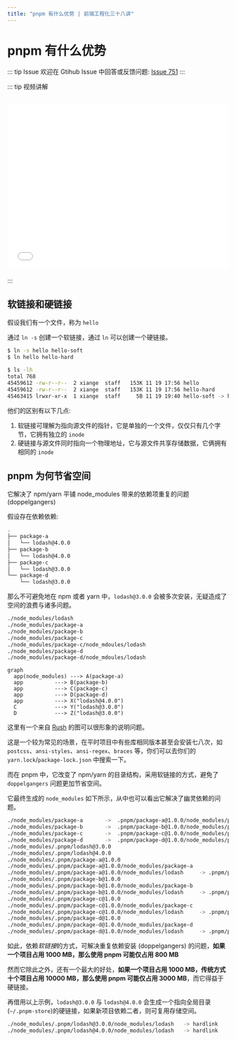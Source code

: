 ```yaml
---
title: "pnpm 有什么优势 | 前端工程化三十八讲"
---
```


# pnpm 有什么优势

::: tip Issue
欢迎在 Gtihub Issue 中回答或反馈问题: [Issue 751](https://github.com/shfshanyue/Daily-Question/issues/751)
:::

::: tip 视频讲解

<iframe src="//player.bilibili.com/player.html?bvid=BV1Sb4y1t7Qr" scrolling="no" border="0" frameborder="no" framespacing="0" allowfullscreen="allowfullscreen" style="width: 100%;aspect-ratio: 4 / 3;margin: 1rem 0;"></iframe>
:::

## 软链接和硬链接

假设我们有一个文件，称为 `hello`

通过 `ln -s` 创建一个软链接，通过 `ln` 可以创建一个硬链接。

```bash
$ ln -s hello hello-soft
$ ln hello hello-hard

$ ls -lh
total 768
45459612 -rw-r--r--  2 xiange  staff   153K 11 19 17:56 hello
45459612 -rw-r--r--  2 xiange  staff   153K 11 19 17:56 hello-hard
45463415 lrwxr-xr-x  1 xiange  staff     5B 11 19 19:40 hello-soft -> hello
```

他们的区别有以下几点:

1. 软链接可理解为指向源文件的指针，它是单独的一个文件，仅仅只有几个字节，它拥有独立的 `inode`
1. 硬链接与源文件同时指向一个物理地址，它与源文件共享存储数据，它俩拥有相同的 `inode`

## pnpm 为何节省空间

它解决了 npm/yarn 平铺 node_modules 带来的依赖项重复的问题 (doppelgangers)

假设存在依赖依赖:

```bash
.
├── package-a
│   └── lodash@4.0.0
├── package-b
│   └── lodash@4.0.0
├── package-c
│   └── lodash@3.0.0
└── package-d
    └── lodash@3.0.0
```

那么不可避免地在 npm 或者 yarn 中，`lodash@3.0.0` 会被多次安装，无疑造成了空间的浪费与诸多问题。

```bash
./node_modules/lodash
./node_modules/package-a
./node_modules/package-b
./node_modules/package-c
./node_modules/package-c/node_mdoules/lodash
./node_modules/package-d
./node_modules/package-d/node_mdoules/lodash
```

```mermaid
graph
  app(node_modules) ---> A(package-a)
  app          ---> B(package-b)
  app          ---> C(package-c)
  app          ---> D(package-d)
  app          ---> X("lodash@4.0.0")
  C            ---> Y("lodash@3.0.0")
  D            ---> Z("lodash@3.0.0")
```

这里有一个来自 [Rush](https://rushjs.io/images/home/card-doppel.svg) 的图可以很形象的说明问题。

这是一个较为常见的场景，在平时项目中有些库相同版本甚至会安装七八次，如 `postcss`、`ansi-styles`、`ansi-regex`、`braces` 等，你们可以去你们的 `yarn.lock`/`package-lock.json` 中搜索一下。

而在 pnpm 中，它改变了 npm/yarn 的目录结构，采用软链接的方式，避免了 `doppelgangers` 问题更加节省空间。

它最终生成的 `node_modules` 如下所示，从中也可以看出它解决了幽灵依赖的问题。

```bash
./node_modules/package-a       ->  .pnpm/package-a@1.0.0/node_modules/package-a
./node_modules/package-b       ->  .pnpm/package-b@1.0.0/node_modules/package-b
./node_modules/package-c       ->  .pnpm/package-c@1.0.0/node_modules/package-c
./node_modules/package-d       ->  .pnpm/package-d@1.0.0/node_modules/package-d
./node_modules/.pnpm/lodash@3.0.0
./node_modules/.pnpm/lodash@4.0.0
./node_modules/.pnpm/package-a@1.0.0
./node_modules/.pnpm/package-a@1.0.0/node_modules/package-a
./node_modules/.pnpm/package-a@1.0.0/node_modules/lodash     -> .pnpm/package-a@1.0.0/node_modules/lodash@4.0.0
./node_modules/.pnpm/package-b@1.0.0
./node_modules/.pnpm/package-b@1.0.0/node_modules/package-b
./node_modules/.pnpm/package-b@1.0.0/node_modules/lodash     -> .pnpm/package-b@1.0.0/node_modules/lodash@4.0.0
./node_modules/.pnpm/package-c@1.0.0
./node_modules/.pnpm/package-c@1.0.0/node_modules/package-c
./node_modules/.pnpm/package-c@1.0.0/node_modules/lodash     -> .pnpm/package-c@1.0.0/node_modules/lodash@3.0.0
./node_modules/.pnpm/package-d@1.0.0
./node_modules/.pnpm/package-d@1.0.0/node_modules/package-d
./node_modules/.pnpm/package-d@1.0.0/node_modules/lodash     -> .pnpm/package-d@1.0.0/node_modules/lodash@3.0.0
```

如此，依赖*软链接*的方式，可解决重复依赖安装 (doppelgangers) 的问题，**如果一个项目占用 1000 MB，那么使用 pnpm 可能仅占用 800 MB**

然而它除此之外，还有一个最大的好处，**如果一个项目占用 1000 MB，传统方式十个项目占用 10000 MB，那么使用 pnpm 可能仅占用 3000 MB**，而它得益于硬链接。

再借用以上示例，`lodash@3.0.0` 与 `lodash@4.0.0` 会生成一个指向全局目录(`~/.pnpm-store`)的硬链接，如果新项目依赖二者，则可复用存储空间。

```bash
./node_modules/.pnpm/lodash@3.0.0/node_modules/lodash   -> hardlink
./node_modules/.pnpm/lodash@4.0.0/node_modules/lodash   -> hardlink
```
